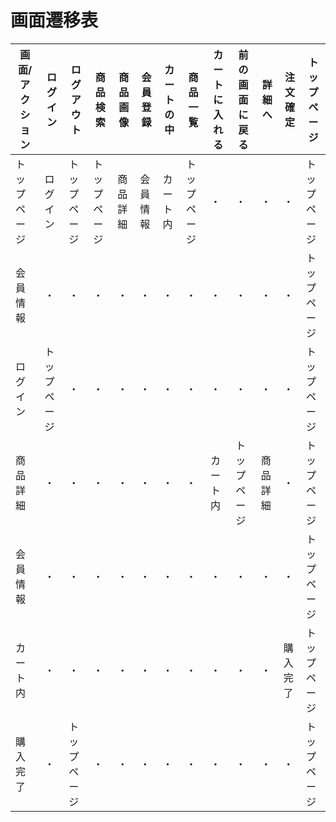 # 画面遷移表

|画面/アクション|ログイン|ログアウト|商品検索|商品画像|会員登録|カートの中|商品一覧|カートに入れる|前の画面に戻る|詳細へ|注文確定|トップページ|
|--------------|-------|---------|-------|--------|-------|---------|-------|-------------|------|-------|-----------|-------------|
|トップページ|ログイン|トップページ|トップページ|商品詳細|会員情報|カート内|トップページ|・|・|・|・|トップページ|
|会員情報|・|・|・|・|・|・|・|・|・|・|・|トップページ|
|ログイン|トップページ|・|・|・|・|・|・|・|・|・|・|トップページ|
|商品詳細|・|・|・|・|・|・|・|カート内|トップページ|商品詳細|・|トップページ|
|会員情報|・|・|・|・|・|・|・|・|・|・|・|トップページ|
|カート内|・|・|・|・|・|・|・|・|・|・|購入完了|トップページ|
|購入完了|・|トップページ|・|・|・|・|・|・|・|・|・|トップページ|

